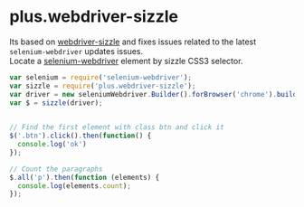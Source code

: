 plus.webdriver-sizzle
==============
Its based on [webdriver-sizzle](https://www.npmjs.com/package/webdriver-sizzle) and fixes issues related to the latest `selenium-webdriver` updates issues.  
Locate a [selenium-webdriver](https://npmjs.org/package/selenium-webdriver) element by sizzle CSS3 selector.

```javascript
var selenium = require('selenium-webdriver');
var sizzle = require('plus.webdriver-sizzle');
var driver = new seleniumWebdriver.Builder().forBrowser('chrome').build();
var $ = sizzle(driver);
    

// Find the first element with class btn and click it
$('.btn').click().then(function() {
  console.log('ok')
});

// Count the paragraphs
$.all('p').then(function (elements) {
  console.log(elements.count);
});

```